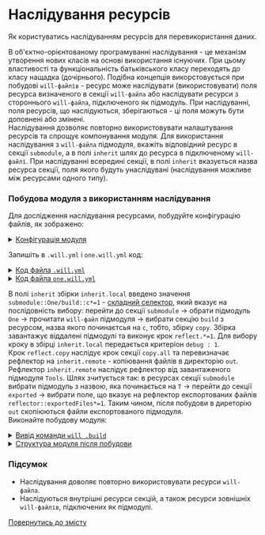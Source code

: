 # Наслідування ресурсів

Як користуватись наслідуванням ресурсів для перевикористання даних.

В об'єктно-орієнтованому програмуванні наслідування - це механізм утворення нових класів на основі використання існуючих. При цьому властивості та функціональність батьківського класу переходять до класу нащадка (дочірнього). Подібна концепція викорстовується при побудові `will-файлів` - ресурс може наслідувати (використовувати) поля ресурса визначеного в секції `will-файла` або наслідувати ресурси з стороннього `will-файла`, підключеного як підмодуль. При наслідуванні, поля ресурсів, що наслідуються, зберігаються - ці поля можуть бути доповнені або змінені.  
Наслідування дозволяє повторно використовувати налаштування ресурсів та спрощує компонування модуля. Для використання наслідування з `will-файла` підмодуля, вкажіть відповідний ресурс в секції `submodule`, а в полі `inherit` шлях до ресурса в підключеному `will-файлі`. При наслідуванні всередині секції, в полі `inherit` вказується назва ресурса секції, поля якого будуть унаслідувані (наслідування можливе між ресурсами одного типу).   

### Побудова модуля з використанням наслідування
Для дослідження наслідування ресурсами, побудуйте конфігурацію файлів, як зображено:

<details>
  <summary><u>Конфігурація модуля</u></summary>

```
inheritability
      ├── one
      │    └── one.will.yml
      └── .will.yml

```

</details>

Запишіть в `.will.yml` i `one.will.yml` код:

<details>
  <summary><u>Код файла <code>.will.yml</code></u></summary>

```yaml
about :

  name : inheritability
  description : "To use resources inheritability"
  version : 0.0.1

path :

  out : 'out'

submodule :

   One : './one/one.will.yml'
   Tools : git+https:///github.com/Wandalen/wTools.git/out/wTools#master

reflector :

  inherit.remote:
    inherit : submodule::T*/exported::*=1/reflector::exportedFiles*=1
    dst:
      filePath: path::out
    criterion:
      debug: [ 0,1 ]

step :

  copy.all :
    inherit : predefined.reflect
    reflector : reflector::reflect.*
    criterion:
      debug: [ 0,1 ]

  reflect.copy :
    inherit : step::copy*
    reflector : reflector::inherit.*=1
    criterion:
      debug: 1

build :

  inherit.local :
    inherit: submodule::One/build::c*=1
    criterion :
      default : 1
      debug : 1

```

</details>

<details>
  <summary><u>Код файла <code>one.will.yml</code></u></summary>

```yaml
build :

  copy :
    criterion :
      debug : [ 0,1 ]
    steps :
      - submodules.download
      - reflect.*=1

```

</details>

В полі `inherit` збірки `inherit.local` введено значення `submodule::One/build::c*=1` - [складний селектор](SelectorComplex.md), який вказує на послідовність вибору: перейти до секції `submodule` -> обрати підмодуль `One` -> прочитати `will-файл` підмодуля -> вибрати секцію `build` з ресурсом, назва якого починаєтсья на `c`, тобто, збірку `copy`. Збірка завантажує віддалені підмодулі та виконує крок `reflect.*=1`. Для вибору кроку в збірці `inherit.local` передається критеріон `debug : 1`.  
Крок `reflect.copy` наслідує крок секції `copy.all` та перевизначає рефлектор на `inherit.remote` - копіювання файлів в директорію `out`.  
Рефлектор `inherit.remote` наслідує рефлектор від завантаженого підмодуля `Tools`. Шлях зчитується так: в ресурсах секції `submodule` вибрати підмодуль з назвою, яка починається на `T` -> перейти до секції `exported` -> вибрати поле, що вказує на рефлектор експортованих файлів `reflector::exportedFiles*=1`. Таким чином, після побудови в диреторію `out` скопіюються файли експортованого підмодуля.  
Виконайте побудову модуля:  

<details>
  <summary><u>Вивід команди <code>will .build</code></u></summary>

```
[user@user ~]$ will .build
...
  Building module::inheritability / build::inherit.local
     . Read : /path_to_file/.module/Tools/out/wTools.out.will.yml
     + module::Tools version master was downloaded in 21.597s
   + 1/2 submodule(s) of module::inheritability were downloaded in 21.605s
   + reflect.copy reflected 56 files /path_to_file/ : out <- .module/Tools/proto in 1.895s
  Built module::inheritability / build::inherit.local in 23.595s

```

</details>
<details>
  <summary><u>Структура модуля після побудови</u></summary>

```
inheritability
      ├── .module
      │       └── Tools
      ├── one
      │    └── one.will.yml
      ├── out
      │    └── dwtools
      └── .will.yml

```

</details>

### Підсумок  
- Наслідування доволяє повторно використовувати ресурси `will-файлa`.
- Наслідуються внутрішні ресурси секцій, а також ресурси зовнішніх `will-файлів`, підключених як підмодулі.

[Повернутись до змісту](../README.md#tutorials)
